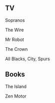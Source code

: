 ## TV

Sopranos

The Wire

Mr Robot

The Crown

All Blacks, City, Spurs

## Books

The Island

Zen Motor
